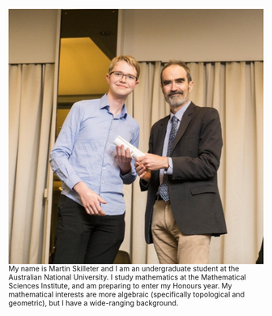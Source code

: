 <img src="WebsitePicture.png"
     alt="ANU 2019 Science Prizes, Awards and Scholarships Presentation Ceremony"
     style="float: left; margin-right: 10px;" />

My name is Martin Skilleter and I am an undergraduate student at the Australian National University. I study mathematics at the Mathematical Sciences Institute, and am preparing to enter my Honours year. My mathematical interests are more algebraic (specifically topological and geometric), but I have a wide-ranging background.

